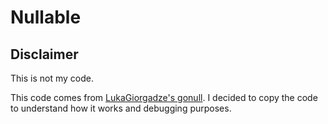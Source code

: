 # Nullable

## Disclaimer

This is not my code.

This code comes from
[LukaGiorgadze's gonull](https://github.com/LukaGiorgadze/gonull).
I decided to copy the code to understand how it works and debugging purposes.
